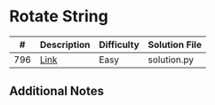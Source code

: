 # Rotate String
|#|Description|Difficulty|Solution File|
|-|-|-|-|
|796|[Link](https://leetcode.com/problems/rotate-string/)|Easy|solution.py|

## Additional Notes
